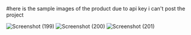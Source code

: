 #here is the sample images of the product due to api key i can't post the project

![Screenshot (199)](https://github.com/user-attachments/assets/9c5507c1-0b8d-491f-897e-16bad6e8e701)
![Screenshot (200)](https://github.com/user-attachments/assets/dfa9428f-0a28-4706-b156-c2a5c68be8e3)
![Screenshot (201)](https://github.com/user-attachments/assets/81ba99fe-c3f7-43db-8ee4-b1191ef6326b)
